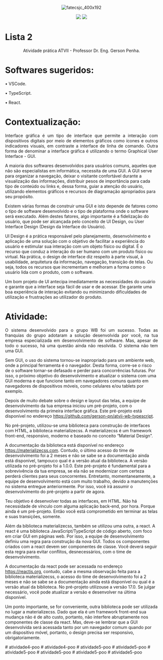 <div align="center">

![fatecsjc_400x192](https://user-images.githubusercontent.com/71477357/161321048-dc637b2e-0314-4e07-b2f9-8cda9f653356.png)
<p align="center">
  
<img src="http://img.shields.io/static/v1?label=STATUS&message=CONCLUIDO&color=GREEN&style=flat"/>
<img src="https://img.shields.io/badge/ÚLTIMA%20MODIFICAÇÃO-DEZEMBRO%20DE%202022-brightgreen&style=flat"/>

</div>

# Lista 2

<p align="center">Atividade prática ATVII - Professor Dr. Eng. Gerson Penha.</p>

# Softwares sugeridos:
• VSCode.

• TypeScript.

• React.

# Contextualização:
<p align="justify">
Interface gráfica é um tipo de interface que permite a interação com dispositivos digitais por meio de elementos gráficos como ícones e outros indicadores visuais, em contraste a interface de linha de comando. Outra forma de denominar a interface gráfica é utilizando o termo Graphical User Interface - GUI.

A maioria dos softwares desenvolvidos para usuários comuns, aqueles que não são especialistas em informática, necessita de uma GUI. A GUI serve para organizar a navegação, deixar o visitante confortável durante a visualização das informações, distribuir pesos de importância para cada tipo de conteúdo ou links e, dessa forma, guiar a atenção do usuário, utilizando elementos gráficos e recursos de diagramação apropriados para seu propósito.

Existem várias formas de construir uma GUI e isto depende de fatores como o tipo de software desenvolvido e o tipo de plataforma onde o software será executado. Além destes fatores, algo importante é a fidelização do usuário, que pode ser alcançada pelo conceito de UI Design, ou User Interface Design (Design da Interface do
Usuário).

UI Design é a prática responsável pelo planejamento, desenvolvimento e aplicação de uma solução com o objetivo de facilitar a experiência do usuário e estimular sua interação com um objeto físico ou digital. É o recurso que conduz a interação do ser humano com um produto físico ou virtual. Na prática, o design de interface diz respeito à parte visual, à usabilidade, arquitetura da informação, navegação, transição de telas. Ou seja, todos os recursos que incrementam e melhoram a forma como o usuário lida com o produto, com o software.

Um bom projeto de UI antecipa imediatamente as necessidades do usuário e garante que a interface seja fácil de usar e de acessar. Ele garante uma boa experiência de interação evitando ou minimizando dificuldades de utilização e frustrações ao utilizador do produto.
</p>

# Atividade:
<p align="justify">
O sistema desenvolvido para o grupo WB foi um sucesso. Todas as franquias do grupo adotaram a solução desenvolvida por você, na tua empresa especializada em desenvolvimento de software. Mas, apesar de todo o sucesso, há uma questão ainda não resolvida. O sistema não tem uma GUI.

Sem GUI, o uso do sistema tornou-se inapropriado para um ambiente web, onde a principal ferramenta é o navegador. Desta forma, corre-se o risco de o software tornar-se defasado e perder para concorrências futuras. Por isso, o próximo objetivo do desenvolvimento e atualizar o sistema com uma GUI moderna e que funcione tanto em navegadores comuns quanto em navegadores de dispositivos móveis, como celulares e/ou tablets por exemplo.

Depois de muito debate sobre o design e layout das telas, a equipe de desenvolvimento da tua empresa iniciou um pré-projeto, com o desenvolvimento da primeira interface gráfica. Este pré-projeto está disponível no endereço https://github.com/gerson-pn/atvii-wb-typescript.

No pré-projeto, utilizou-se uma biblioteca para construção de interfaces com HTML, a biblioteca materializecss. A materializecss é um framework front-end, responsivo, moderno e baseado no conceito “Material Design”.

A documentação da biblioteca está disponível no endereço https://materializecss.com. Contudo, o último acesso do time de desenvolvimento foi a 2 meses e não se sabe se a documentação ainda está disponível, tampouco qual é a versão atual da biblioteca. A versão utilizada no pré-projeto foi a 1.0.0. Este pré-projeto é fundamental para a sobrevivência da tua empresa, se ela não se modernizar com certeza perderá clientes para seus concorrentes. Entretanto, momentaneamente, a equipe de desenvolvimento está com muito trabalho, devido a manutenções no sistema entregue anteriormente. Por isso, você irá assumir o desenvolvimento do pré-projeto a partir de agora.

Teu objetivo é desenvolver todas as interfaces, em HTML. Não há necessidade de vínculo com alguma aplicação back-end, por hora. Porque ainda é um pré-projeto. Então você está comprometido em terminar as telas e suas transições, somente.

Além da biblioteca materializecss, também se utilizou uma outra, a react. A react é uma biblioteca JavaScript/TypeScript de código aberto, com foco em criar GUI em páginas web. Por isso, a equipe de desenvolvimento definiu uma regra para construção da nova GUI. Todos os componentes criados com a react devem ser componentes de classe. Você deverá seguir esta regra para evitar conflitos, desnecessários, com o time de desenvolvimento.

A documentação da react pode ser acessada no endereço https://reactjs.org, contudo, cabe a mesma observação feita para a biblioteca materializecss, o acesso do time de desenvolvimento foi a 2 meses e não se sabe se a documentação ainda está disponível ou qual é a versão atual da biblioteca. No pré-projeto utilizouse a versão 17.0. Se julgar necessário, você pode atualizar a versão e desenvolver na última disponível.

Um ponto importante, se for conveniente, outra biblioteca pode ser utilizada no lugar a materializecss. Dado que ela é um framework front-end sua mudança não é de alto custo, portanto, não interfere abruptamente nos componentes de classe da react. Mas, deve-se lembrar que a GUI desenvolvida será acessada tanto por um navegador comum quando por um dispositivo móvel, portanto, o design precisa ser responsivo, obrigatoriamente.
</p>
# atividade4-poo
# atividade4-poo
# atividade5-poo
# atividade5-poo
# atividade5-poo
# atividade5-poo
# atividade5-poo
# atividade5-poo

